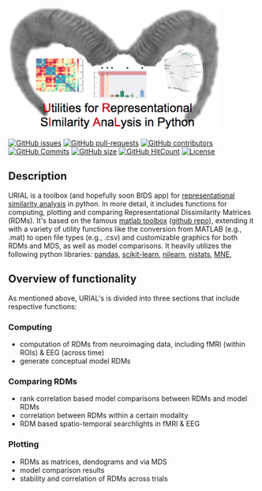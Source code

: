 &nbsp;&nbsp;&nbsp;&nbsp;&nbsp;&nbsp;&nbsp;&nbsp;&nbsp;&nbsp;&nbsp;&nbsp;&nbsp;&nbsp;&nbsp;&nbsp;&nbsp;&nbsp;&nbsp;&nbsp;&nbsp;&nbsp;&nbsp;&nbsp;&nbsp;&nbsp;&nbsp;&nbsp;&nbsp;&nbsp;&nbsp;&nbsp;&nbsp;&nbsp;&nbsp;&nbsp;&nbsp;&nbsp;&nbsp;&nbsp;&nbsp;&nbsp;&nbsp;&nbsp;&nbsp;&nbsp;<img src="https://github.com/PeerHerholz/URIAL/blob/master/img/URIAL_logo.png"
     alt="URIAL logo"
     height="250"
     style="float: center; margin-right: 10px;"/>
     
[![GitHub issues](https://img.shields.io/github/issues/PeerHerholz/URIAL.svg)](https://github.com/PeerHerholz/URIAL/issues/)
[![GitHub pull-requests](https://img.shields.io/github/issues-pr/PeerHerholz/URIAL.svg)](https://github.com/PeerHerholz/URIAL/pulls/)
[![GitHub contributors](https://img.shields.io/github/contributors/PeerHerholz/URIAL.svg)](https://GitHub.com/PeerHerholz/URIAL/graphs/contributors/)
[![GitHub Commits](https://github-basic-badges.herokuapp.com/commits/PeerHerholz/URIAL.svg)](https://github.com/PeerHerholz/URIAL/commits/master)
[![GitHub size](https://github-size-badge.herokuapp.com/PeerHerholz/URIAL.svg)](https://github.com/PeerHerholz/URIAL/archive/master.zip)
[![GitHub HitCount](http://hits.dwyl.io/PeerHerholz/URIAL.svg)](http://hits.dwyl.io/PeerHerholz/URIAL)
[![License](https://img.shields.io/badge/License-BSD%203--Clause-blue.svg)](https://opensource.org/licenses/BSD-3-Clause)



## Description
URIAL is a toolbox (and hopefully soon BIDS app) for [representational similarity analysis](https://doi.org/10.3389/neuro.06.004.2008) in python. In more detail, it includes functions for computing, plotting and comparing Representational Dissimilarity Matrices (RDMs). It's based on the famous [matlab toolbox](https://journals.plos.org/ploscompbiol/article?id=10.1371/journal.pcbi.1003553) ([github repo](https://github.com/rsagroup/rsatoolbox)), extending it with a variety of utility functions like the conversion from MATLAB (e.g., .mat) to open file types (e.g., .csv) and customizable graphics for both RDMs and MDS, as well as model comparisons. It heavily utilizes the following python libraries: [pandas](), [scikit-learn](), [nilearn](), [nistats](), [MNE](),  

## Overview of functionality

As mentioned above, URIAL's is divided into three sections that include respective functions:

### Computing

- computation of RDMs from neuroimaging data, including fMRI (within ROIs) & EEG (across time)
- generate conceptual model RDMs

### Comparing RDMs

- rank correlation based model comparisons between RDMs and model RDMs
- correlation between RDMs within a certain modality
- RDM based spatio-temporal searchlights in fMRI & EEG

### Plotting

- RDMs as matrices, dendograms and via MDS
- model comparison results
- stability and correlation of RDMs across trials

  
